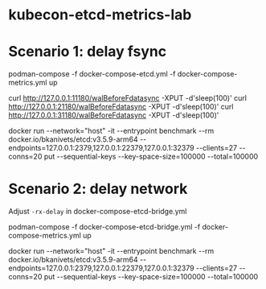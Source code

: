 # kubecon-etcd-metrics-lab


# Scenario 1: delay fsync

podman-compose -f docker-compose-etcd.yml -f docker-compose-metrics.yml up

curl http://127.0.0.1:11180/walBeforeFdatasync -XPUT -d'sleep(100)'
curl http://127.0.0.1:21180/walBeforeFdatasync -XPUT -d'sleep(100)'
curl http://127.0.0.1:31180/walBeforeFdatasync -XPUT -d'sleep(100)'


docker run --network="host" -it --entrypoint benchmark --rm docker.io/bkanivets/etcd:v3.5.9-arm64 --endpoints=127.0.0.1:2379,127.0.0.1:22379,127.0.0.1:32379 --clients=27 --conns=20 put --sequential-keys --key-space-size=100000 --total=100000

# Scenario 2: delay network

Adjust `-rx-delay` in docker-compose-etcd-bridge.yml

podman-compose -f docker-compose-etcd-bridge.yml -f docker-compose-metrics.yml up

docker run --network="host" -it --entrypoint benchmark --rm docker.io/bkanivets/etcd:v3.5.9-arm64 --endpoints=127.0.0.1:2379,127.0.0.1:22379,127.0.0.1:32379 --clients=27 --conns=20 put --sequential-keys --key-space-size=100000 --total=100000

